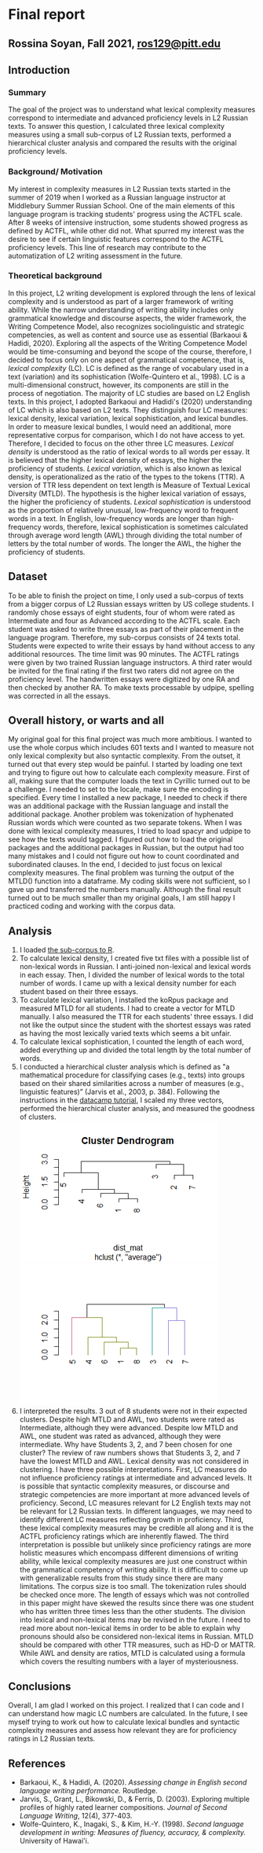 # Final report
## Rossina Soyan, Fall 2021, ros129@pitt.edu
## Introduction
### Summary
The goal of the project was to understand what lexical complexity measures correspond to intermediate and advanced proficiency levels in L2 Russian texts. To answer this question, I calculated three lexical complexity measures using a small sub-corpus of L2 Russian texts, performed a hierarchical cluster analysis and compared the results with the original proficiency levels. 

### Background/ Motivation
My interest in complexity measures in L2 Russian texts started in the summer of 2019 when I worked as a Russian language instructor at Middlebury Summer Russian School. One of the main elements of this language program is tracking students' progress using the ACTFL scale. After 8 weeks of intensive instruction, some students showed progress as defined by ACTFL, while other did not. What spurred my interest was the desire to see if certain linguistic features correspond to the ACTFL proficiency levels. This line of research may contribute to the automatization of L2 writing assessment in the future. 

### Theoretical background
In this project, L2 writing development is explored through the lens of lexical complexity and is understood as part of a larger framework of writing ability. While the narrow understanding of writing ability includes only grammatical knowledge and discourse aspects, the wider framework, the Writing Competence Model, also recognizes sociolinguistic and strategic competencies, as well as content and source use as essential (Barkaoui & Hadidi, 2020). Exploring all the aspects of the Writing Competence Model would be time-consuming and beyond the scope of the course, therefore, I decided to focus only on one aspect of grammatical competence, that is, *lexical complexity* (LC). 
LC is defined as the range of vocabulary used in a text (variation) and its sophistication (Wolfe-Quintero et al., 1998). LC is a multi-dimensional construct, however, its components are still in the process of negotiation. The majority of LC studies are based on L2 English texts. In this project, I adopted Barkaoui and Hadidi's (2020) understanding of LC which is also based on L2 texts. They distinguish four LC measures: lexical density, lexical variation, lexical sophistication, and lexical bundles. In order to measure lexical bundles, I would need an additional, more representative corpus for comparison, which I do not have access to yet. Therefore, I decided to focus on the other three LC measures. *Lexical density* is understood as the ratio of lexical words to all words per essay. It is believed that the higher lexical density of essays, the higher the proficiency of students. *Lexical variation*, which is also known as lexical density, is operationalized as the ratio of the types to the tokens (TTR). A version of TTR less dependent on text length is Measure of Textual Lexical Diversity (MTLD). The hypothesis is the higher lexical variation of essays, the higher the proficiency of students. *Lexical sophistication* is understood as the proportion of relatively unusual, low-frequency word to frequent words in a text. In English, low-frequency words are longer than high-frequency words, therefore, lexical sophistication is sometimes calculated through average word length (AWL) through dividing the total number of letters by the total number of words. The longer the AWL, the higher the proficiency of students.

## Dataset
To be able to finish the project on time, I only used a sub-corpus of texts from a bigger corpus of L2 Russian essays written by US college students. I randomly chose essays of eight students, four of whom were rated as Intermediate and four as Advanced according to the ACTFL scale. Each student was asked to write three essays as part of their placement in the language program. Therefore, my sub-corpus consists of 24 texts total. Students were expected to write their essays by hand without access to any additional resources. The time limit was 90 minutes. The ACTFL ratings were given by two trained Russian language instructors. A third rater would be invited for the final rating if the first two raters did not agree on the proficiency level. The handwritten essays were digitized by one RA and then checked by another RA. To make texts processable by udpipe, spelling was corrected in all the essays. 

## Overall history, or warts and all
My original goal for this final project was much more ambitious. I wanted to use the whole corpus which includes 601 texts and I wanted to measure not only lexical complexity but also syntactic complexity. From the outset, it turned out that every step would be painful. I started by loading one text and trying to figure out how to calculate each complexity measure. First of all, making sure that the computer loads the text in Cyrillic turned out to be a challenge. I needed to set to the locale, make sure the encoding is specified. Every time I installed a new package, I needed to check if there was an additional package with the Russian language and install the additional package. Another problem was tokenization of hyphenated Russian words which were counted as two separate tokens. When I was done with lexical complexity measures, I tried to load spacyr and udpipe to see how the texts would tagged. I figured out how to load the original packages and the additional packages in Russian, but the output  had too many mistakes and I could not figure out how to count coordinated and subordinated clauses. In the end, I decided to just focus on lexical complexity measures. The final problem was turning the output of the MTLD() function into a dataframe. My coding skills were not sufficient, so I gave up and transferred the numbers manually. Although the final result turned out to be much smaller than my original goals, I am still happy I practiced coding and working with the corpus data. 

## Analysis 
1. I loaded [the sub-corpus to R](https://github.com/Data-Sci-2021/Complexity-measures-and-proficiency/blob/main/final_code.Rmd). 
2. To calculate lexical density, I created five txt files with a possible list of non-lexical words in Russian. I anti-joined non-lexical and lexical words in each essay. Then, I divided the number of lexical words to the total number of words. I came up with a lexical density number for each student based on their three essays.
3. To calculate lexical variation, I installed the koRpus package and measured MTLD for all students. I had to create a vector for MTLD manually. I also measured the TTR for each students' three essays. I did not like the output since the student with the shortest essays was rated as having the most lexically varied texts which seems a bit unfair.
4. To calculate lexical sophistication, I counted the length of each word, added everything up and divided the total length by the total number of words. 
5. I conducted a hierarchical cluster analysis which is defined as "a mathematical procedure for classifying cases (e.g., texts) into groups based on their shared similarities across a number of measures (e.g., linguistic features)” (Jarvis et al., 2003, p. 384). Following the instructions in the [datacamp tutorial](https://www.datacamp.com/community/tutorials/hierarchical-clustering-R), I scaled my three vectors, performed the hierarchical cluster analysis, and measured the goodness of clusters. 
![This is the resulting dendrogram](https://github.com/Data-Sci-2021/Complexity-measures-and-proficiency/blob/main/final_code_files/figure-gfm/unnamed-chunk-12-1.png)
![This is a version of the dendrogram above with colores](https://github.com/Data-Sci-2021/Complexity-measures-and-proficiency/blob/main/final_code_files/figure-gfm/unnamed-chunk-14-1.png)
6. I interpreted the results. 3 out of 8 students were not in their expected clusters. Despite high MTLD and AWL, two students were rated as Intermediate, although they were advanced. Despite low MTLD and AWL, one student was rated as advanced, although they were intermediate. Why have Students 3, 2, and 7 been chosen for one cluster? The review of raw numbers shows that Students 3, 2, and 7 have the lowest MTLD and AWL. Lexical density was not considered in clustering. 
I have three possible interpretations. First, LC measures do not influence proficiency ratings at intermediate and advanced levels. It is possible that syntactic complexity measures, or discourse and strategic competencies are more important at more advanced levels of proficiency. Second, LC measures relevant for L2 English texts may not be relevant for L2 Russian texts. In different languages, we may need to identify different LC measures reflecting growth in proficiency. Third, these lexical complexity measures may be credible all along and it is the ACTFL proficiency ratings which are inherently flawed. The third interpretation is possible but  unlikely since proficiency ratings are more holistic measures which encompass different dimensions of writing ability, while lexical complexity measures are just one construct within the grammatical competency of writing ability. 
It is difficult to come up with generalizable results from this study since there are many limitations. The corpus size is too small. The tokenization rules should be checked once more. The length of essays which was not controlled in this paper might have skewed the results since there was one student who has written three times less than the other students. The division into lexical and non-lexical items may be revised in the future. I need to read more about non-lexical items in order to be able to explain why pronouns should also be considered non-lexical items in Russian. MTLD should be compared with other TTR measures, such as HD-D or MATTR. While AWL and density are ratios, MTLD is calculated using a formula which covers the resulting numbers with a layer of mysteriousness.  

## Conclusions
Overall, I am glad I worked on this project. I realized that I can code and I can understand how magic LC numbers are calculated. In the future, I see myself trying to work out how to calculate lexical bundles and syntactic complexity measures and assess how relevant they are for proficiency ratings in L2 Russian texts.  

## References
* Barkaoui, K., & Hadidi, A. (2020). *Assessing change in English second language writing performance.* Routledge. 
* Jarvis, S., Grant, L., Bikowski, D., & Ferris, D. (2003). Exploring multiple profiles of highly rated learner compositions. *Journal of Second Language Writing*, 12(4), 377-403.
* Wolfe-Quintero, K., Inagaki, S., & Kim, H.-Y. (1998). *Second language development in writing: Measures of fluency, accuracy, & complexity.* University of Hawai'i.



